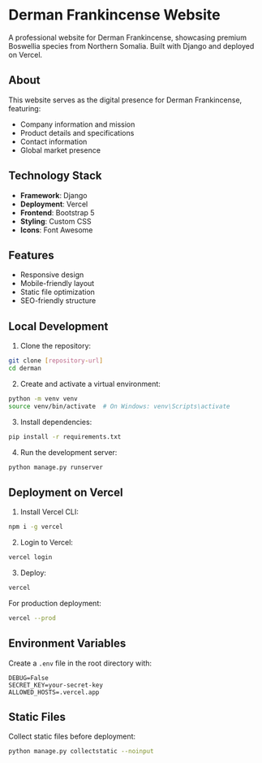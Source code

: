 # Derman Frankincense Website

A professional website for Derman Frankincense, showcasing premium Boswellia species from Northern Somalia. Built with Django and deployed on Vercel.

## About

This website serves as the digital presence for Derman Frankincense, featuring:
- Company information and mission
- Product details and specifications
- Contact information
- Global market presence

## Technology Stack

- **Framework**: Django
- **Deployment**: Vercel
- **Frontend**: Bootstrap 5
- **Styling**: Custom CSS
- **Icons**: Font Awesome

## Features

- Responsive design
- Mobile-friendly layout
- Static file optimization
- SEO-friendly structure

## Local Development

1. Clone the repository:
```bash
git clone [repository-url]
cd derman
```

2. Create and activate a virtual environment:
```bash
python -m venv venv
source venv/bin/activate  # On Windows: venv\Scripts\activate
```

3. Install dependencies:
```bash
pip install -r requirements.txt
```

4. Run the development server:
```bash
python manage.py runserver
```

## Deployment on Vercel

1. Install Vercel CLI:
```bash
npm i -g vercel
```

2. Login to Vercel:
```bash
vercel login
```

3. Deploy:
```bash
vercel
```

For production deployment:
```bash
vercel --prod
```

## Environment Variables

Create a `.env` file in the root directory with:
```
DEBUG=False
SECRET_KEY=your-secret-key
ALLOWED_HOSTS=.vercel.app
```

## Static Files

Collect static files before deployment:
```bash
python manage.py collectstatic --noinput
```
